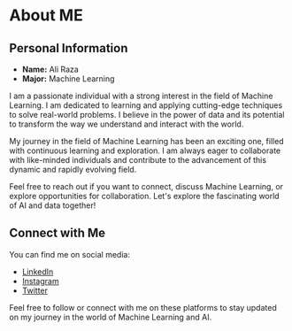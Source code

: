# About ME

## Personal Information

- **Name:** Ali Raza
- **Major:** Machine Learning

I am a passionate individual with a strong interest in the field of Machine Learning. I am dedicated to learning and applying cutting-edge techniques to solve real-world problems. I believe in the power of data and its potential to transform the way we understand and interact with the world.

My journey in the field of Machine Learning has been an exciting one, filled with continuous learning and exploration. I am always eager to collaborate with like-minded individuals and contribute to the advancement of this dynamic and rapidly evolving field.

Feel free to reach out if you want to connect, discuss Machine Learning, or explore opportunities for collaboration. Let's explore the fascinating world of AI and data together!

## Connect with Me

You can find me on social media:


- [LinkedIn](https://www.linkedin.com/in/ali-raza05)
- [Instagram](https://www.instagram.com/aalleyy.xd/)
- [Twitter](https://twitter.com/aalleyy5)

Feel free to follow or connect with me on these platforms to stay updated on my journey in the world of Machine Learning and AI.
